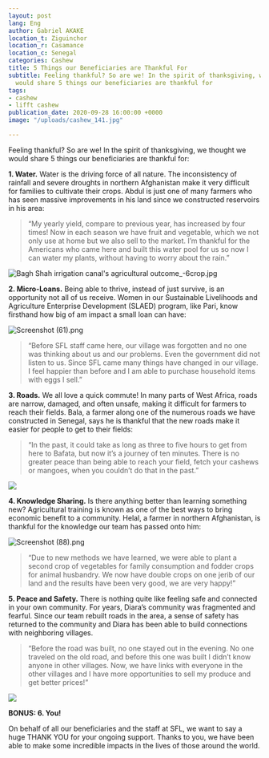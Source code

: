 ```yaml
---
layout: post
lang: Eng
author: Gabriel AKAKE
location_t: Ziguinchor
location_r: Casamance
location_c: Senegal
categories: Cashew
title: 5 Things our Beneficiaries are Thankful For
subtitle: Feeling thankful? So are we! In the spirit of thanksgiving, we thought we
  would share 5 things our beneficiaries are thankful for
tags:
- cashew
- lifft cashew
publication_date: 2020-09-28 16:00:00 +0000
image: "/uploads/cashew_141.jpg"

---
```

Feeling thankful? So are we! In the spirit of thanksgiving, we thought we would share 5 things our beneficiaries are thankful for:

**1. Water.** Water is the driving force of all nature. The inconsistency of rainfall and severe droughts in northern Afghanistan make it very difficult for families to cultivate their crops. Abdul is just one of many farmers who has seen massive improvements in his land since we constructed reservoirs in his area:

> “My yearly yield, compare to previous year, has increased by four times! Now in each season we have fruit and vegetable, which we not only use at home but we also sell to the market. I’m thankful for the Americans who came here and built this water pool for us so now I can water my plants, without having to worry about the rain.”

![Bagh Shah irrigation canal's agricultural outcome_-6crop.jpg](https://images.squarespace-cdn.com/content/v1/5b183949a2772c3bcefd6788/1544217652415-4S15AVZL2ZK409IZSUA3/ke17ZwdGBToddI8pDm48kDHPSfPanjkWqhH6pl6g5ph7gQa3H78H3Y0txjaiv_0fDoOvxcdMmMKkDsyUqMSsMWxHk725yiiHCCLfrh8O1z4YTzHvnKhyp6Da-NYroOW3ZGjoBKy3azqku80C789l0mwONMR1ELp49Lyc52iWr5dNb1QJw9casjKdtTg1_-y4jz4ptJBmI9gQmbjSQnNGng/Bagh+Shah+irrigation+canal%27s+agricultural+outcome_-6crop.jpg?format=500w)

**2. Micro-Loans.** Being able to thrive, instead of just survive, is an opportunity not all of us receive. Women in our Sustainable Livelihoods and Agriculture Enterprise Development (SLAED) program, like Pari, know firsthand how big of am impact a small loan can have:

![Screenshot (61).png](https://images.squarespace-cdn.com/content/v1/5b183949a2772c3bcefd6788/1544217588871-PVCKMAP3G3VSHMZIFILL/ke17ZwdGBToddI8pDm48kLlLLX-H8GPOdEOK9VJJpApZw-zPPgdn4jUwVcJE1ZvWQUxwkmyExglNqGp0IvTJZamWLI2zvYWH8K3-s_4yszcp2ryTI0HqTOaaUohrI8PIK55L9YAFOBwHndYd0bVY9nBo7lcXMMWFXIQy9W6_BiI/Screenshot+%2861%29.png?format=500w)

> “Before SFL staff came here, our village was forgotten and no one was thinking about us and our problems. Even the government did not listen to us. Since SFL came many things have changed in our village. I feel happier than before and I am able to purchase household items with eggs I sell.”

**3. Roads.** We all love a quick commute! In many parts of West Africa, roads are narrow, damaged, and often unsafe, making it difficult for farmers to reach their fields. Bala, a farmer along one of the numerous roads we have constructed in Senegal, says he is thankful that the new roads make it easier for people to get to their fields:

> “In the past, it could take as long as three to five hours to get from here to Bafata, but now it’s a journey of ten minutes. There is no greater peace than being able to reach your field, fetch your cashews or mangoes, when you couldn’t do that in the past.”

![](https://images.squarespace-cdn.com/content/v1/5b183949a2772c3bcefd6788/1544217471297-HUQU67UGIEQNDD2G07S7/ke17ZwdGBToddI8pDm48kMDtQZwbNZPXLVlAQDu3i9gUqsxRUqqbr1mOJYKfIPR7LoDQ9mXPOjoJoqy81S2I8N_N4V1vUb5AoIIIbLZhVYxCRW4BPu10St3TBAUQYVKcTCCXzC_OIAcR6yPVswnU6slym_-q28yIfxyQx4hGk1XtDbNuZX6c-u3N1ayTN__Y/image-asset.jpeg?format=500w)

**4. Knowledge Sharing.** Is there anything better than learning something new? Agricultural training is known as one of the best ways to bring economic benefit to a community. Helal, a farmer in northern Afghanistan, is thankful for the knowledge our team has passed onto him:

![Screenshot (88).png](https://images.squarespace-cdn.com/content/v1/5b183949a2772c3bcefd6788/1544217434476-NBRG162UNSRA4USB43D0/ke17ZwdGBToddI8pDm48kOjf4Plyp06A_kHaBysunwlZw-zPPgdn4jUwVcJE1ZvWQUxwkmyExglNqGp0IvTJZUJFbgE-7XRK3dMEBRBhUpxZrUhwa5dviVHDU2O5w3_5CbMQcM5J9qZJjhETHlZsAtfNIJOMabJ0f4MFA-LQGHg/Screenshot+%2888%29.png?format=500w)

> “Due to new methods we have learned, we were able to plant a second crop of vegetables for family consumption and fodder crops for animal husbandry. We now have double crops on one jerib of our land and the results have been very good, we are very happy!”

**5. Peace and Safety.** There is nothing quite like feeling safe and connected in your own community. For years, Diara’s community was fragmented and fearful. Since our team rebuilt roads in the area, a sense of safety has returned to the community and Diara has been able to build connections with neighboring villages.

> “Before the road was built, no one stayed out in the evening. No one traveled on the old road, and before this one was built I didn’t know anyone in other villages. Now, we have links with everyone in the other villages and I have more opportunities to sell my produce and get better prices!”

![](https://images.squarespace-cdn.com/content/v1/5b183949a2772c3bcefd6788/1544217361921-VMWUT8GWNUU6NO5OTBT6/ke17ZwdGBToddI8pDm48kHUXw0_n1EUptyrYzZJP-FIUqsxRUqqbr1mOJYKfIPR7LoDQ9mXPOjoJoqy81S2I8N_N4V1vUb5AoIIIbLZhVYxCRW4BPu10St3TBAUQYVKcunh45vYeOLhwpcz6cEFZruTcm_RiAcNba2pzsu7AN51xiJGi_ELvYc51rEipbOQX/image-asset.jpeg?format=500w)

**BONUS: 6. You!**

On behalf of all our beneficiaries and the staff at SFL, we want to say a huge THANK YOU for your ongoing support. Thanks to you, we have been able to make some incredible impacts in the lives of those around the world.